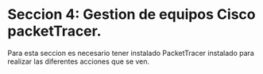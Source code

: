 # Seccion 4: Gestion de equipos Cisco packetTracer.

Para esta seccion es necesario tener instalado PacketTracer instalado para realizar las diferentes acciones que se ven.